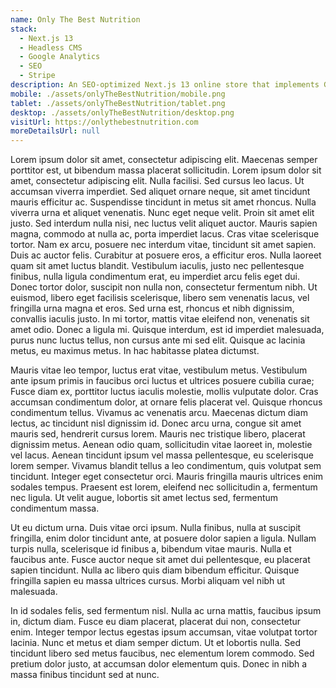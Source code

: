 ```yaml
---
name: Only The Best Nutrition
stack:
  - Next.js 13
  - Headless CMS
  - Google Analytics
  - SEO
  - Stripe
description: An SEO-optimized Next.js 13 online store that implements Google Analytics and a headless CMS for simple page and product customization.
mobile: ./assets/onlyTheBestNutrition/mobile.png
tablet: ./assets/onlyTheBestNutrition/tablet.png
desktop: ./assets/onlyTheBestNutrition/desktop.png
visitUrl: https://onlythebestnutrition.com
moreDetailsUrl: null
---
```


Lorem ipsum dolor sit amet, consectetur adipiscing elit. Maecenas semper porttitor est, ut bibendum massa placerat sollicitudin. Lorem ipsum dolor sit amet, consectetur adipiscing elit. Nulla facilisi. Sed cursus leo lacus. Ut accumsan viverra imperdiet. Sed aliquet ornare neque, sit amet tincidunt mauris efficitur ac. Suspendisse tincidunt in metus sit amet rhoncus. Nulla viverra urna et aliquet venenatis. Nunc eget neque velit. Proin sit amet elit justo. Sed interdum nulla nisi, nec luctus velit aliquet auctor. Mauris sapien magna, commodo at nulla ac, porta imperdiet lacus. Cras vitae scelerisque tortor.
Nam ex arcu, posuere nec interdum vitae, tincidunt sit amet sapien. Duis ac auctor felis. Curabitur at posuere eros, a efficitur eros. Nulla laoreet quam sit amet luctus blandit. Vestibulum iaculis, justo nec pellentesque finibus, nulla ligula condimentum erat, eu imperdiet arcu felis eget dui. Donec tortor dolor, suscipit non nulla non, consectetur fermentum nibh. Ut euismod, libero eget facilisis scelerisque, libero sem venenatis lacus, vel fringilla urna magna et eros. Sed urna est, rhoncus et nibh dignissim, convallis iaculis justo. In mi tortor, mattis vitae eleifend non, venenatis sit amet odio. Donec a ligula mi. Quisque interdum, est id imperdiet malesuada, purus nunc luctus tellus, non cursus ante mi sed elit. Quisque ac lacinia metus, eu maximus metus. In hac habitasse platea dictumst.

Mauris vitae leo tempor, luctus erat vitae, vestibulum metus. Vestibulum ante ipsum primis in faucibus orci luctus et ultrices posuere cubilia curae; Fusce diam ex, porttitor luctus iaculis molestie, mollis vulputate dolor. Cras accumsan condimentum dolor, at ornare felis placerat vel. Quisque rhoncus condimentum tellus. Vivamus ac venenatis arcu. Maecenas dictum diam lectus, ac tincidunt nisl dignissim id. Donec arcu urna, congue sit amet mauris sed, hendrerit cursus lorem. Mauris nec tristique libero, placerat dignissim metus. Aenean odio quam, sollicitudin vitae laoreet in, molestie vel lacus. Aenean tincidunt ipsum vel massa pellentesque, eu scelerisque lorem semper. Vivamus blandit tellus a leo condimentum, quis volutpat sem tincidunt. Integer eget consectetur orci. Mauris fringilla mauris ultrices enim sodales tempus. Praesent est lorem, eleifend nec sollicitudin a, fermentum nec ligula. Ut velit augue, lobortis sit amet lectus sed, fermentum condimentum massa.

Ut eu dictum urna. Duis vitae orci ipsum. Nulla finibus, nulla at suscipit fringilla, enim dolor tincidunt ante, at posuere dolor sapien a ligula. Nullam turpis nulla, scelerisque id finibus a, bibendum vitae mauris. Nulla et faucibus ante. Fusce auctor neque sit amet dui pellentesque, eu placerat sapien tincidunt. Nulla ac libero quis diam bibendum efficitur. Quisque fringilla sapien eu massa ultrices cursus. Morbi aliquam vel nibh ut malesuada.

In id sodales felis, sed fermentum nisl. Nulla ac urna mattis, faucibus ipsum in, dictum diam. Fusce eu diam placerat, placerat dui non, consectetur enim. Integer tempor lectus egestas ipsum accumsan, vitae volutpat tortor lacinia. Nunc et metus et diam semper dictum. Ut et lobortis nulla. Sed tincidunt libero sed metus faucibus, nec elementum lorem commodo. Sed pretium dolor justo, at accumsan dolor elementum quis. Donec in nibh a massa finibus tincidunt sed at nunc.

